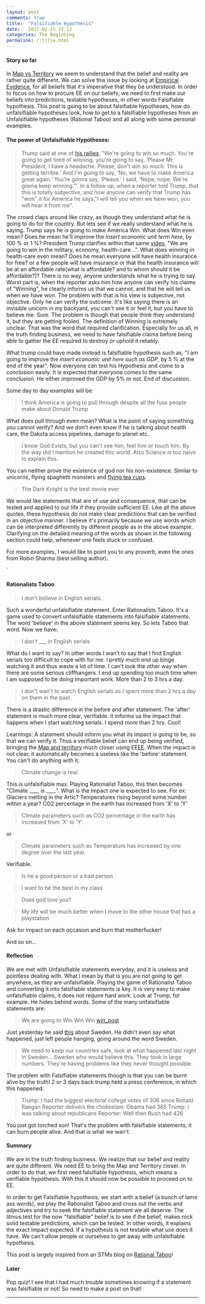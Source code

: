```yaml
---
layout: post
comments: true
title:  "Falsifiable Hypothesis"
date:   2017-02-15 22:12
categories: The Beginning
permalink: /:title.html
---
```


#### **Story so far**
In [Map vs Territory][mvt] we seem to understand that the belief and reality are rather quite different. We can solve this issue by looking at [Empirical Evidence][EE], for all beliefs that it's imperative that they be understood. In order to focus on how to procure EE on our beliefs, we need to first make our beliefs into predictions, testable hypotheses, in other words Falsifiable hypothesis. This post is going to be about falsifiable hypotheses, how do unfalsifiable hypotheses look, how to get to a falsifiable hypotheses from an Unfalsifiable hypotheses (Rational Taboo) and all along with some personal examples.

#### **The power of Unfalsifiable Hypotheses:**

> Trump said at one of [his rallies][win_video], "We're going to win so much. You're going to get tired of winning. you’re going to say, ‘Please Mr. President, I have a headache. Please, don't win so much. This is getting terrible.’ And I'm going to say, ‘No, we have to make America great again.’ You're gonna say, ‘Please.’ I said, ‘Nope, nope. We're gonna keep winning.’". In a follow up, when a reporter told Trump, that this is totally subjective, and how anyone can verify that Trump has "won" it for America he says,"I will tell you when we have won, you will hear it from me". 

The crowd claps around like crazy, as though they understand what he is going to do for the country. But lets see if we really understand what he is saying. Trump says he is going to make America Win. What does Win even mean? Does he mean he'll improve the *insert economic unit term here*, by 100 % or 1 %? President Trump clarifies within that same [video][win_video], "We are going to win in the military, economy, health-care...". What does winning in health-care even mean? Does he mean everyone will have health insurance for free? or a few people will have insurance or that the health insurance will be at an affordable rate(what is affordable? and to whom should it be affordable?)? There is no way, anyone understands what he is trying to say. Worst part is, when the reporter asks him how anyone can verify his claims of "Winning", he clearly informs us that we cannot, and that he will tell us when we have won. The problem with that is his view is subjective, not objective. Only he can verify the outcome. It's like saying there is an invisible unicorn in my backyard, you can't see it or feel it, but you have to believe me. Sure. The problem is though that people think they understand it, but they are getting fooled. The definition of Winning is extremely unclear. That was the word that required clarification. Especially for us all, in the truth finding business, we need to have falsifiable claims before being able to gather the EE required to destroy or uphold it reliably.

What trump could have made instead is falsifiable hypothesis such as, "I am going to improve the *insert economic unit here such as GDP*, by 5 % at the end of the year". Now everyone can test his Hypothesis and come to a conclusion easily. It is expected that everyone comes to the same conclusion. He either improved the GDP by 5% or not. End of discussion.

Some day to day examples will be:

> I think America is going to pull through despite all the fuss people make about Donald Trump

What does pull through even mean? What is the point of saying something you cannot verify? And we don't even know if he is talking about health care, the Dakota access pipelines, damage to planet etc.

> I know God Exists, but you can't see him, feel him or touch him. By the way did I mention he created this world. Also Science is too naive to explain this.

You can neither prove the existence of god nor his non-existence. Similar to unicorns, flying spaghetti monsters and [flying tea cups][teapot].

> The Dark Knight is the best movie ever

We would like statements that are of use and consequence, that can be tested and applied to our life if they provide sufficient EE.
Like all the above quotes, these hypothesis do not make clear predictions that can be verified in an objective manner. I believe it's primarily because we use words which can be interpreted differently by different people as in the above example. Clarifying on the detailed meaning of the words as shown in the following section could help, whenever one feels stuck or confused.

For more examples, I would like to point you to any proverb, even the ones from Robin Sharma (best selling author).


`
#### **Rationalists Taboo**

> I don't believe in English serials.

Such a wonderful unfalsifiable statement. Enter Rationalists Taboo. It's a game used to convert unfalsifiable statements into falsifiable statements. The word 'believe' in the above statement seems key. So lets Taboo that word. Now we have:

> I don't ___ in English serials

What do I want to say? In other words I wan't to say that I find English serials too difficult to cope with for me. I pretty much end up binge watching it and thus waste a lot of time. I can't look the other way when there are some serious cliffhangers. I end up spending too much time when I am supposed to be doing important work. More than 2 to 3 hrs a day. 

> I don't wan't to watch English serials as I spent more than 2 hrs a day on them in the past.

There is a drastic difference in the before and after statement. The 'after' statement is much more clear, verifiable. It informs us the impact that happens when I start watching serials. I spend more than 2 hrs. Cool!

Learnings: A statement should inform you what its impact is going to be, so that we can verify it. Thus a verifiable belief can end up being verified, bringing the [Map and territory][mvt] much closer using EE[EE]. When the impact is not clear, it automatically becomes a useless like the 'before' statement. You can't do anything with it.


> Climate change is real. 

This is unfalsifiable max. Playing Rationalist Taboo, this then becomes "Climate ____ is ____". What is the impact one is expected to see. For ex: Glaciers melting in the Artic? Temperatures rising beyond some number within a year? CO2 percentage in the earth has increased from 'X' to 'Y'

> Climate parameters such as CO2 percentage in the earth has increased from 'X' to 'Y'.  

or
> Climate parameters such as Temperature has increased by one degree over the last year.

Verifiable. 

 
> Is he a good person or a bad person

> I want to be the best in my class

> Does god love you?

> My life will be much better when I move to the other house that has a playstation

Ask for impact on each occasion and burn that motherfucker!

And so on... 


#### **Reflection**

We are met with Unfalsifiable statements everyday, and it is useless and pointless dealing with. What I mean by that is you are not going to get anywhere, as they are unfalsifiable. Playing the game of Rationalist Taboo and converting it into falsifiable statements is key. 
It is very easy to make unfalsifiable claims, it does not require hard work. Look at Trump, for example. He hides behind words. Some of the many unfalsifiable statements are: 

> We are going to Win Win Win [win_post]

Just yesterday he said [this][Sweden] about Sweden. He didn't even say what happened, just left people hanging, going around the word Sweden. 
> We need to keep our countries safe, look at what happened last night in Sweden... Sweden who would believe this. They took in large numbers. They're having problems like they never thought possible.  

The problem with Falsifiable statements though is that you can be burnt alive by the truth! 2 or 3 days back trump held a press conference, in which this happened:
> Trump: I had the biggest electoral college votes of 306 since Ronald Raegan
> Reporter delivers the chokeslam: Obama had 365 
> Trump: I was talking about republicans
> Reporter: Well then Bush had 426

You just got torched son! That's the problem with falsifiable statements, it can burn people alive. And that is what we wan't.


#### **Summary**

We are in the truth finding business. We realize that our belief and reality are quite different. We need EE to bring the Map and Territory closer. In order to do that, we first need falsifiable hypothesis, which means a verifiable hypothesis. With this it should now be possible to proceed on to EE.

In order to get Falsifiable hypothesis, we start with a belief (a bunch of lame ass words), we play the Rationalist Taboo and cross out the verbs and adjectives and try to seek the falsifiable statement we all deserve. The litmus test for the now "falsifiable" belief is to see if the belief, makes rock solid testable predictions, which can be tested. In other words, it explains the exact impact expected. If a hypothesis is not testable what use does it have. We can't allow people or ourselves to get away with unfalsifiable hypothesis. 

This post is largely inspired from an STMs blog on [Rational Taboo][RT]! 

#### **Later**
Pop quiz! I see that I had much trouble sometimes knowing if a statement was falsifiable or not! So need to make a post on that!


---
[mvt]: //Map-vs-territory.html
[EE]: /Emperical-Evidence.html
[siyh]: /solution-inside-my-head.html
[win_post]:https://www.washingtonpost.com/news/post-politics/wp/2016/02/19/25-quotes-capturing-donald-trumps-final-pitch-to-south-carolina/?utm_term=.d509481a9a8b
[win_video]:https://www.google.nl/url?sa=t&rct=j&q=&esrc=s&source=web&cd=1&cad=rja&uact=8&ved=0ahUKEwidjLmp4ZnSAhXKIcAKHdXcAsgQyCkIHDAA&url=https%3A%2F%2Fwww.youtube.com%2Fwatch%3Fv%3DdaOH-pTd_nk&usg=AFQjCNHIHSOjRqP619NrxXMqWiS7FV1H7w&sig2=fe1ZdbIblog2Imahg6WwTQ


[teapot]:https://www.theatlantic.com/personal/archive/2009/01/the-teapot-analogy/55930/
[Sweden]:http://www.independent.co.uk/news/world/americas/us-politics/donald-trump-last-night-in-Sweden-terror-attack-melbourne-florida-campaign-rally-a7588021.html
[wrong]:https://www.youtube.com/watch?v=OJsH32mtNjM
[RT]:http://pradeep90.github.io/Rationalists-Taboo.html

